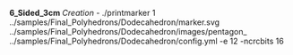 **6_Sided_3cm**
_Creation_
    - ./printmarker 1 ../samples/Final_Polyhedrons/Dodecahedron/marker.svg ../samples/Final_Polyhedrons/Dodecahedron/images/pentagon_ ../samples/Final_Polyhedrons/Dodecahedron/config.yml -e 12 -ncrcbits 16

